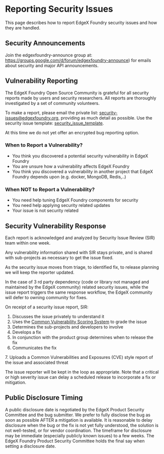 # Reporting Security Issues

This page describes how to report EdgeX Foundry security issues and how
they are handled.

## Security Announcements

Join the edgexfoundry-announce group at:
<https://groups.google.com/d/forum/edgexfoundry-announce>) for emails
about security and major API announcements.

## Vulnerability Reporting

The EdgeX Foundry Open Source Community is grateful for all security
reports made by users and security researchers. All reports are
thoroughly investigated by a set of community volunteers.

To make a report, please email the private list:
<security-issues@edgexfoundry.org>, providing as much detail as
possible. Use the security issue template:
[security\_issue\_template](https://github.com/edgexfoundry/edgex-go/blob/master/.github/ISSUE_TEMPLATE/4-security-issue-disclosure.md.).

At this time we do not yet offer an encrypted bug reporting option.

### When to Report a Vulnerability?

-   You think you discovered a potential security vulnerability in EdgeX
    Foundry
-   You are unsure how a vulnerability affects EdgeX Foundry
-   You think you discovered a vulnerability in another project that
    EdgeX Foundry depends upon (e.g. docker, MongoDB, Redis,..)

### When NOT to Report a Vulnerability?

-   You need help tuning EdgeX Foundry components for security
-   You need help applying security related updates
-   Your issue is not security related

## Security Vulnerability Response

Each report is acknowledged and analyzed by Security Issue Review (SIR)
team within one week.

Any vulnerability information shared with SIR stays private, and is
shared with sub-projects as necessary to get the issue fixed.

As the security issue moves from triage, to identified fix, to release
planning we will keep the reporter updated.

In the case of 3 rd party dependency (code or library not managed and
maintained by the EdgeX community) related security issues, while the
issue report triggers the same response workflow, the EdgeX community
will defer to owning community for fixes.

On receipt of a security issue report, SIR:

1.  Discusses the issue privately to understand it
2.  Uses the [Common Vulnerability Scoring
    System](https://www.first.org/cvss/user-guide) to grade the issue
3.  Determines the sub-projects and developers to involve
4.  Develops a fix
5.  In conjunction with the product group determines when to release the
    fix
6.  Communicates the fix

7\. Uploads a Common Vulnerabilities and Exposures (CVE) style report of
the issue and associated threat

The issue reporter will be kept in the loop as appropriate. Note that a
critical or high severity issue can delay a scheduled release to
incorporate a fix or mitigation.

## Public Disclosure Timing

A public disclosure date is negotiated by the EdgeX Product Security
Committee and the bug submitter. We prefer to fully disclose the bug as
soon as possible AFTER a mitigation is available. It is reasonable to
delay disclosure when the bug or the fix is not yet fully understood,
the solution is not well-tested, or for vendor coordination. The
timeframe for disclosure may be immediate (especially publicly known
issues) to a few weeks. The EdgeX Foundry Product Security Committee
holds the final say when setting a disclosure date.
